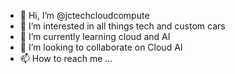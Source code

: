 - 👋 Hi, I’m @jctechcloudcompute
- 👀 I’m interested in all things tech and custom cars
- 🌱 I’m currently learning cloud and AI
- 💞️ I’m looking to collaborate on Cloud AI
- 📫 How to reach me ...

<!---
jctechcloudcompute/jctechcloudcompute is a ✨ special ✨ repository because its `README.md` (this file) appears on your GitHub profile.
You can click the Preview link to take a look at your changes.
--->
